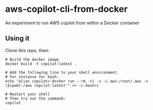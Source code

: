 # aws-copilot-cli-from-docker
An experiment to run AWS copilot from within a Docker container

## Using it

Clone this repo, then:

```
# Build the docker image
docker build -t copilot:latest .

# Add the following line to your shell environment.
# For instance for bash:
echo "alias copilot='docker run --rm -ti -v ~/.aws:/root/.aws -v \$(pwd):/aws copilot:latest'" >> ~/.bashrc

# Restart your shell
# Then try out the command:
copilot
```
